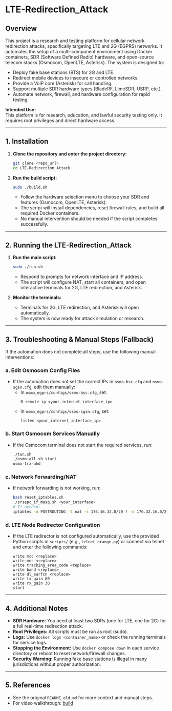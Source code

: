# LTE-Redirection_Attack

## Overview

This project is a research and testing platform for cellular network redirection attacks, specifically targeting LTE and 2G (EGPRS) networks. It automates the setup of a multi-component environment using Docker containers, SDR (Software Defined Radio) hardware, and open-source telecom stacks (Osmocom, OpenLTE, Asterisk). The system is designed to:

- Deploy fake base stations (BTS) for 2G and LTE.
- Redirect mobile devices to insecure or controlled networks.
- Provide a VoIP core (Asterisk) for call handling.
- Support multiple SDR hardware types (BladeRF, LimeSDR, USRP, etc.).
- Automate network, firewall, and hardware configuration for rapid testing.

**Intended Use:**  
This platform is for research, education, and lawful security testing only. It requires root privileges and direct hardware access.

---

## 1. Installation

1. **Clone the repository and enter the project directory:**
   ```bash
   git clone <repo_url>
   cd LTE-Redirection_Attack
   ```
2. **Run the build script:**
   ```bash
   sudo ./build.sh
   ```
   - Follow the hardware selection menu to choose your SDR and features (Osmocom, OpenLTE, Asterisk).
   - The script will install dependencies, reset firewall rules, and build all required Docker containers.
   - No manual intervention should be needed if the script completes successfully.

---

## 2. Running the LTE-Redirection_Attack

1. **Run the main script:**
   ```bash
   sudo ./run.sh
   ```
   - Respond to prompts for network interface and IP address.
   - The script will configure NAT, start all containers, and open interactive terminals for 2G, LTE redirection, and Asterisk.

2. **Monitor the terminals:**
   - Terminals for 2G, LTE redirection, and Asterisk will open automatically.
   - The system is now ready for attack simulation or research.

---

## 3. Troubleshooting & Manual Steps (Fallback)

If the automation does not complete all steps, use the following manual interventions:

### a. Edit Osmocom Config Files
- If the automation does not set the correct IPs in `osmo-bsc.cfg` and `osmo-sgsn.cfg`, edit them manually:
  - In `osmo_egprs/configs/osmo-bsc.cfg`, set:
    ```
    0 remote ip <your_internet_interface_ip>
    ```
  - In `osmo_egprs/configs/osmo-sgsn.cfg`, set:
    ```
    listen <your_internet_interface_ip>
    ```

### b. Start Osmocom Services Manually
- If the Osmocom terminal does not start the required services, run:
  ```bash
  ./tun.sh
  ./osmo-all.sh start
  osmo-trx-uhd
  ```

### c. Network Forwarding/NAT
- If network forwarding is not working, run:
  ```bash
  bash reset_iptables.sh
  ./srsepc_if_masq.sh <your_interface>
  # If needed:
  iptables -A POSTROUTING -t nat -s 176.16.32.0/20 ! -d 176.32.16.0/20 -j MASQUERADE
  ```

### d. LTE Node Redirector Configuration
- If the LTE redirector is not configured automatically, use the provided Python scripts in `scripts/` (e.g., `telnet_orange.py`) or connect via telnet and enter the following commands:
  ```
  write mcc <replace>
  write mnc <replace>
  write tracking_area_code <replace>
  write band <replace>
  write dl_earfcn <replace>
  write tx_gain 80
  write rx_gain 30
  start
  ```

---

## 4. Additional Notes

- **SDR Hardware:** You need at least two SDRs (one for LTE, one for 2G) for a full real-time redirection attack.
- **Root Privileges:** All scripts must be run as root (sudo).
- **Logs:** Use `docker logs <container_name>` or check the running terminals for service logs.
- **Stopping the Environment:** Use `docker compose down` in each service directory or reboot to reset network/firewall changes.
- **Security Warning:** Running fake base stations is illegal in many jurisdictions without proper authorization.

---

## 5. References
- See the original `README_old.md` for more context and manual steps.
- For video walkthrough: [build](https://youtu.be/0aruLybY__w) 
